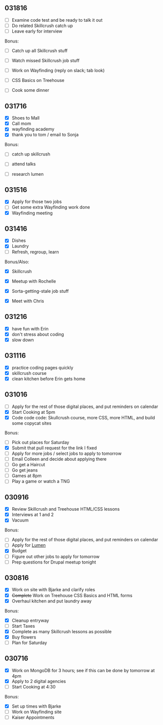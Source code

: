 031816
---
- [ ] Examine code test and be ready to talk it out
- [ ] Do related Skillcrush catch up
- [ ] Leave early for interview

Bonus:

- [ ] Catch up all Skillcrush stuff
- [ ] Watch missed Skillcrush job stuff
- [ ] Work on Wayfinding (reply on slack; tab look)
- [ ] CSS Basics on Treehouse
- [ ] Cook some dinner


031716
---

- [X] Shoes to Mall
- [X] Call mom
- [X] wayfinding academy 
- [X] thank you to tom / email to Sonja

Bonus:
- [ ] catch up skillcrush
- [ ] attend talks 
- [ ] research lumen 


031516
---
- [X] Apply for those two jobs
- [ ] Get some extra Wayfinding work done 
- [X] Wayfinding meeting

031416
---
- [X] Dishes
- [X] Laundry
- [ ] Refresh, regroup, learn

Bonus/Also:

- [X] Skillcrush
- [X] Meetup with Rochelle
- [X] Sorta-getting-stale job stuff
- [X] Meet with Chris



031216
---
- [X] have fun with Erin 
- [X] don't stress about coding 
- [X] slow down

031116
---
 
- [X] practice coding pages quickly
- [X] skillcrush course 
- [X] clean kitchen before Erin gets home 

031016
---

- [ ] Apply for the rest of those digital places, and put reminders on calendar
- [X] Start Cooking at 5pm
- [X] Code code code: Skullcrush course, more CSS, more HTML, and build some copycat sites

Bonus:
- [ ] Pick out places for Saturday
- [X] Submit that pull request for the link I fixed
- [ ] Apply for more jobs / select jobs to apply to tomorrow
- [ ] Email Colleen and decide about applying there
- [ ] Go get a Haircut
- [ ] Go get jeans
- [ ] Games at 8pm
- [ ] Play a game or watch a TNG 

030916
---

- [X] Review Skillcrush and Treehouse HTML/CSS lessons
- [X] Interviews at 1 and 2
- [X] Vacuum

Bonus:

- [ ] Apply for the rest of those digital places, and put reminders on calendar
- [ ] Apply for [Lumen](http://lumenlearning.com/jobs/technical-support-engineer/#)
- [X] Budget
- [ ] Figure out other jobs to apply for tomorrow
- [ ] Prep questions for Drupal meetup tonight

030816
---
- [X] Work on site with Bjarke and clarify roles
- [X] ~~Complete~~ Work on Treehouse CSS Basics and HTML forms
- [X] Overhaul kitchen and put laundry away

Bonus:

- [X] Cleanup entryway
- [ ] Start Taxes
- [X] Complete as many Skillcrush lessons as possible
- [X] Buy flowers
- [ ] Plan for Saturday

030716
---

- [X] Work on MongoDB for 3 hours; see if this can be done by tomorrow at 4pm
- [X] Apply to 2 digital agencies
- [ ] Start Cooking at 4:30

Bonus:

- [X] Set up times with Bjarke
- [ ] Work on Wayfinding site
- [ ] Kaiser Appointments
